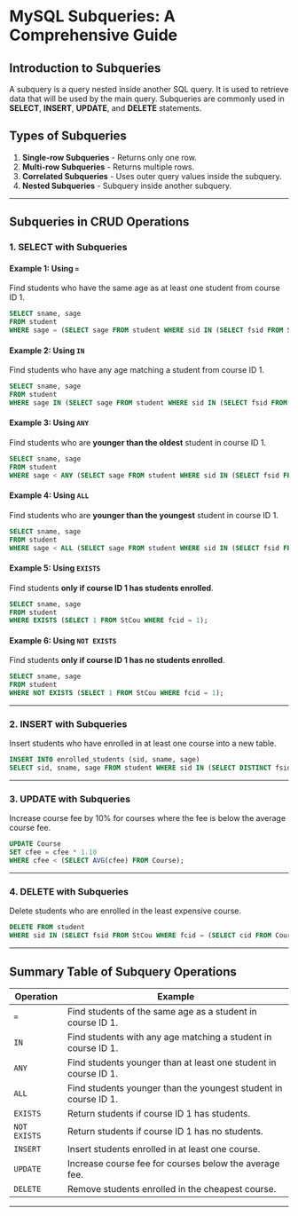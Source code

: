 # **MySQL Subqueries: A Comprehensive Guide**

## **Introduction to Subqueries**
A subquery is a query nested inside another SQL query. It is used to retrieve data that will be used by the main query. Subqueries are commonly used in **SELECT**, **INSERT**, **UPDATE**, and **DELETE** statements.

## **Types of Subqueries**
1. **Single-row Subqueries** - Returns only one row.
2. **Multi-row Subqueries** - Returns multiple rows.
3. **Correlated Subqueries** - Uses outer query values inside the subquery.
4. **Nested Subqueries** - Subquery inside another subquery.

---
## **Subqueries in CRUD Operations**

### **1. SELECT with Subqueries**
#### Example 1: Using `=`
Find students who have the same age as at least one student from course ID 1.
```sql
SELECT sname, sage
FROM student
WHERE sage = (SELECT sage FROM student WHERE sid IN (SELECT fsid FROM StCou WHERE fcid = 1));
```
#### Example 2: Using `IN`
Find students who have any age matching a student from course ID 1.
```sql
SELECT sname, sage
FROM student
WHERE sage IN (SELECT sage FROM student WHERE sid IN (SELECT fsid FROM StCou WHERE fcid = 1));
```
#### Example 3: Using `ANY`
Find students who are **younger than the oldest** student in course ID 1.
```sql
SELECT sname, sage
FROM student
WHERE sage < ANY (SELECT sage FROM student WHERE sid IN (SELECT fsid FROM StCou WHERE fcid = 1));
```
#### Example 4: Using `ALL`
Find students who are **younger than the youngest** student in course ID 1.
```sql
SELECT sname, sage
FROM student
WHERE sage < ALL (SELECT sage FROM student WHERE sid IN (SELECT fsid FROM StCou WHERE fcid = 1));
```
#### Example 5: Using `EXISTS`
Find students **only if course ID 1 has students enrolled**.
```sql
SELECT sname, sage
FROM student
WHERE EXISTS (SELECT 1 FROM StCou WHERE fcid = 1);
```
#### Example 6: Using `NOT EXISTS`
Find students **only if course ID 1 has no students enrolled**.
```sql
SELECT sname, sage
FROM student
WHERE NOT EXISTS (SELECT 1 FROM StCou WHERE fcid = 1);
```

---
### **2. INSERT with Subqueries**
Insert students who have enrolled in at least one course into a new table.
```sql
INSERT INTO enrolled_students (sid, sname, sage)
SELECT sid, sname, sage FROM student WHERE sid IN (SELECT DISTINCT fsid FROM StCou);
```

---
### **3. UPDATE with Subqueries**
Increase course fee by 10% for courses where the fee is below the average course fee.
```sql
UPDATE Course
SET cfee = cfee * 1.10
WHERE cfee < (SELECT AVG(cfee) FROM Course);
```

---
### **4. DELETE with Subqueries**
Delete students who are enrolled in the least expensive course.
```sql
DELETE FROM student
WHERE sid IN (SELECT fsid FROM StCou WHERE fcid = (SELECT cid FROM Course ORDER BY cfee ASC LIMIT 1));
```

---
## **Summary Table of Subquery Operations**
| Operation | Example |
|-----------|------------|
| `=` | Find students of the same age as a student in course ID 1. |
| `IN` | Find students with any age matching a student in course ID 1. |
| `ANY` | Find students younger than at least one student in course ID 1. |
| `ALL` | Find students younger than the youngest student in course ID 1. |
| `EXISTS` | Return students if course ID 1 has students. |
| `NOT EXISTS` | Return students if course ID 1 has no students. |
| `INSERT` | Insert students enrolled in at least one course. |
| `UPDATE` | Increase course fee for courses below the average fee. |
| `DELETE` | Remove students enrolled in the cheapest course. |

---

